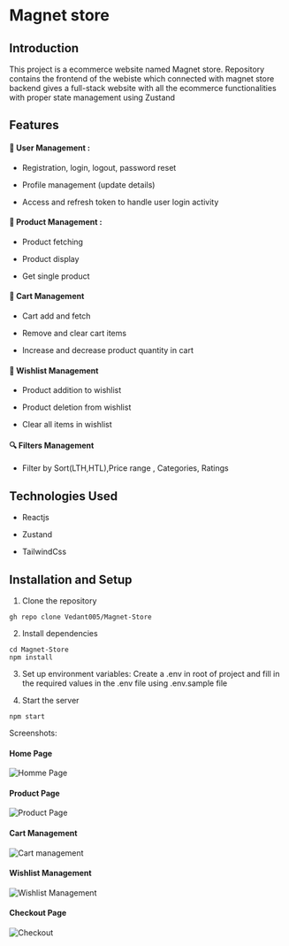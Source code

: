 # Magnet store

## Introduction

This project is a ecommerce website named Magnet store.
Repository contains the frontend of the webiste which connected with magnet store backend gives a full-stack website with all the ecommerce functionalities with proper state management using Zustand

## Features

#### 👥 User Management :

- Registration, login, logout, password reset

* Profile management (update details)

- Access and refresh token to handle user login activity

#### 🍜 Product Management :

- Product fetching

* Product display

- Get single product

#### 🛒 Cart Management

- Cart add and fetch

* Remove and clear cart items

- Increase and decrease product quantity in cart

#### 🌠 Wishlist Management

- Product addition to wishlist

* Product deletion from wishlist

- Clear all items in wishlist

#### 🔍 Filters Management

- Filter by Sort(LTH,HTL),Price range , Categories, Ratings

## Technologies Used

- Reactjs

* Zustand

- TailwindCss

## Installation and Setup

1. Clone the repository

```
gh repo clone Vedant005/Magnet-Store
```

2. Install dependencies

```
cd Magnet-Store
npm install
```

3. Set up environment variables: Create a .env in root of project and fill in the required values in the .env file using .env.sample file

4. Start the server

```
npm start
```

Screenshots:

#### Home Page

![Homme Page](https://github.com/user-attachments/assets/3b4e0d12-3e93-4744-ac6f-068928ea4d9e)

#### Product Page

![Product Page](https://github.com/user-attachments/assets/b8822d83-692a-403e-98bc-5f74bb1a0a45)

#### Cart Management

![Cart management](https://github.com/user-attachments/assets/e71f9a39-501e-4d6e-8f93-be4fe26b69a8)

#### Wishlist Management

![Wishlist Management](https://github.com/user-attachments/assets/d4e5fe82-a0b3-4fed-b6cb-723f9113d27b)

#### Checkout Page

![Checkout](https://github.com/user-attachments/assets/cd638955-4db0-4ecf-82ed-8431f8b3de9a)
